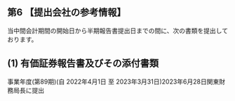 ## 第6 【提出会社の参考情報】

当中間会計期間の開始日から半期報告書提出日までの間に、次の書類を提出しております。

## (1) 有価証券報告書及びその添付書類

事業年度(第89期)(自 2022年4月1日 至 2023年3月31日)2023年6月28日関東財務局長に提出